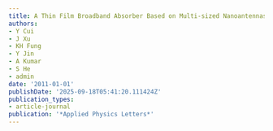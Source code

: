 ```yaml
---
title: A Thin Film Broadband Absorber Based on Multi-sized Nanoantennas
authors:
- Y Cui
- J Xu
- KH Fung
- Y Jin
- A Kumar
- S He
- admin
date: '2011-01-01'
publishDate: '2025-09-18T05:41:20.111424Z'
publication_types:
- article-journal
publication: '*Applied Physics Letters*'
---
```

